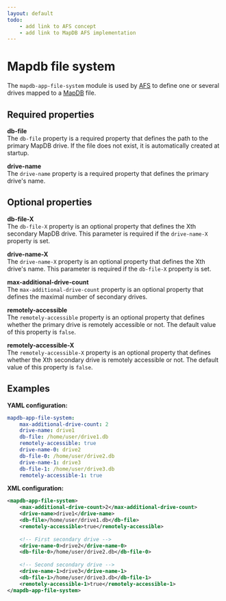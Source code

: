 ```yaml
---
layout: default
todo:
    - add link to AFS concept
    - add link to MapDB AFS implementation
---
```


# Mapdb file system
The `mapdb-app-file-system` module is used by [AFS](../data/storage) to define one or several drives mapped to a [MapDB](http://www.mapdb.org) file.

## Required properties

**db-file**  
The `db-file` property is a required property that defines the path to the primary MapDB drive. If the file does not exist, it is automatically created at startup.

**drive-name**  
The `drive-name` property is a required property that defines the primary drive's name.

## Optional properties

**db-file-X**  
The `db-file-X` property is an optional property that defines the Xth secondary MapDB drive. This parameter is required if the `drive-name-X` property is set.

**drive-name-X**  
The `drive-name-X` property is an optional property that defines the Xth drive's name. This parameter is required if the `db-file-X` property is set.

**max-additional-drive-count**  
The `max-additional-drive-count` property is an optional property that defines the maximal number of secondary drives.

**remotely-accessible**  
The `remotely-accessible` property is an optional property that defines whether the primary drive is remotely accessible or not. The default value of this property is `false`.

**remotely-accessible-X**  
The `remotely-accessible-X` property is an optional property that defines whether the Xth secondary drive is remotely accessible or not. The default value of this property is `false`.

## Examples

**YAML configuration:**
```yaml
mapdb-app-file-system:
    max-additional-drive-count: 2
    drive-name: drive1
    db-file: /home/user/drive1.db
    remotely-accessible: true
    drive-name-0: drive2
    db-file-0: /home/user/drive2.db
    drive-name-1: drive3
    db-file-1: /home/user/drive3.db
    remotely-accessible-1: true
```

**XML configuration:**
```xml
<mapdb-app-file-system>
    <max-additional-drive-count>2</max-additional-drive-count>
    <drive-name>drive1</drive-name>
    <db-file>/home/user/drive1.db</db-file>
    <remotely-accessible>true</remotely-accessible>
    
    <!-- First secondary drive -->
    <drive-name-0>drive2</drive-name-0>
    <db-file-0>/home/user/drive2.db</db-file-0>
    
    <!-- Second secondary drive -->
    <drive-name-1>drive3</drive-name-1>
    <db-file-1>/home/user/drive3.db</db-file-1>
    <remotely-accessible-1>true</remotely-accessible-1>
</mapdb-app-file-system>
```

